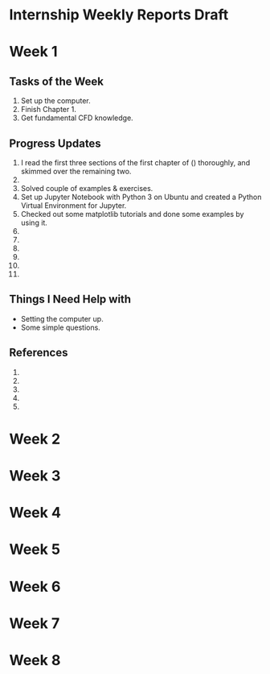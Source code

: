# Internship Weekly Reports Draft

# Week 1

## Tasks of the Week
1. Set up the computer.
2. Finish Chapter 1.
3. Get fundamental CFD knowledge. 


## Progress Updates

1. I read the first three sections of the first chapter of () thoroughly, and skimmed over the remaining two. 
2. 
3. Solved couple of examples & exercises.
4. Set up Jupyter Notebook with Python 3 on Ubuntu and created a Python Virtual Environment for Jupyter.
5. Checked out some matplotlib tutorials and done some examples by using it.
6. 
7.
8.
9.
10.
11.


## Things I Need Help with 
- Setting the computer up.
- Some simple questions.



## References
1.
2.
3.
4.
5.

# Week 2

# Week 3

# Week 4

# Week 5

# Week 6

# Week 7

# Week 8
